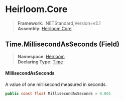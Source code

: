 # Heirloom.Core

> **Framework**: .NETStandard,Version=v2.1  
> **Assembly**: [Heirloom.Core][0]

## Time.MillisecondAsSeconds (Field)

> **Namespace**: [Heirloom][0]  
> **Declaring Type**: [Time][1]

#### MillisecondAsSeconds

A value of one millisecond measured in seconds.

```cs
public const float MillisecondAsSeconds = 0.001
```

[0]: ../../../Heirloom.Core.md
[1]: ../Time.md

